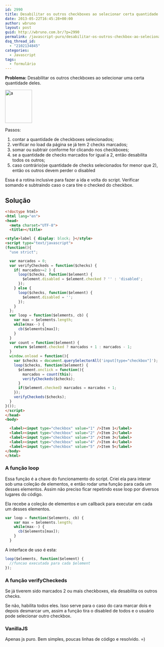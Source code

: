 ```yaml
---
id: 2990
title: Desabilitar os outros checkboxes ao selecionar certa quantidade
date: 2013-05-22T16:45:28+00:00
author: wbruno
layout: post
guid: http://wbruno.com.br/?p=2990
permalink: /javascript-puro/desabilitar-os-outros-checkbox-ao-selecionar-certa-quantidade/
dsq_thread_id:
  - "2102134845"
categories:
  - Javascript
tags:
  - formulário
---
```

**Problema:** Desabilitar os outros checkboxes ao selecionar uma certa quantidade deles.

[<img src="/wp-content/uploads/2013/05/a.png" alt="a" width="88" height="109" class="aligncenter size-full wp-image-2992" />](/wp-content/uploads/2013/05/a.png)

Passos:

  1. contar a quantidade de checkboxes selecionados;
  2. verificar no load da página se já tem 2 checks marcados;
  3. somar ou subtrair conforme for clicando nos checkboxes;
  4. se a quantidade de checks marcados for igual a 2, então desabilita todos os outros;
  5. caso contrário(se quantidade de checks selecionados for menor que 2), então os outros devem perder o disabled

Essa é a rotina inclusive para fazer a ida e volta do script. Verificar somando e subtraindo caso o cara tire o checked do checkbox.

<!--more-->

## Solução

``` html
<!doctype html>
<html lang="en">
<head>
  <meta charset="UTF-8">
  <title></title>

<style>label { display: block; }</style>
<script type="text/javascript">
(function(){
  "use strict";

  var marcados = 0;
  var verifyCheckeds = function($checks) {
    if( marcados>=2 ) {
      loop($checks, function($element) {
        $element.disabled = $element.checked ? '' : 'disabled';
      });
    } else {
      loop($checks, function($element) {
        $element.disabled = '';
      });
    }
  };
  var loop = function($elements, cb) {
    var max = $elements.length;
    while(max--) {
      cb($elements[max]);
    }
  }
  var count = function($element) {
    return $element.checked ? marcados + 1 : marcados - 1;
  }
  window.onload = function(){
    var $checks = document.querySelectorAll('input[type="checkbox"]');
    loop($checks, function($element) {
      $element.onclick = function(){
        marcados = count(this);
        verifyCheckeds($checks);
      }
      if($element.checked) marcados = marcados + 1;
    });
    verifyCheckeds($checks);
  }
}());
</script>
</head>
<body>

  <label><input type="checkbox" value="1" />Item 1</label>
  <label><input type="checkbox" value="2" />Item 2</label>
  <label><input type="checkbox" value="3" />Item 3</label>
  <label><input type="checkbox" value="4" />Item 4</label>
  <label><input type="checkbox" value="5" />Item 5</label>
</body>
</html>
```

### A função loop

Essa função é a chave do funcionamento do script. Criei ela para interar sob uma coleção de elementos, e então rodar uma função para cada um desses elementos. Assim não preciso ficar repetindo esse loop por diversos lugares do código.

Ela recebe a coleção de elementos e um callback para executar em cada um desses elementos.

``` js
var loop = function($elements, cb) {
    var max = $elements.length;
    while(max--) {
      cb($elements[max]);
    }
  }
```

A interface de uso é esta:

``` js
loop($elements, function($element) {
  //funcao executada para cada $element
});
```

### A função verifyCheckeds

Se já tiverem sido marcados 2 ou mais checkboxes, ela desabilita os outros checks.

Se não, habilita todos eles. Isso serve para o caso do cara marcar dois e depois desmarcar um, assim a função tira o disabled de todos e o usuário pode selecionar outro checkbox.

### VanillaJS

Apenas js puro. Bem simples, poucas linhas de código e resolvido. =)
